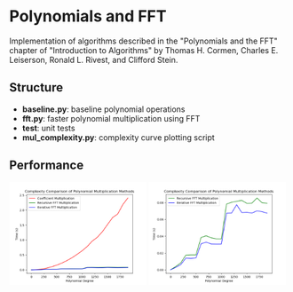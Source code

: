 # Polynomials and FFT

Implementation of algorithms described in the "Polynomials and the FFT" chapter of "Introduction to Algorithms" by
Thomas H. Cormen, Charles E. Leiserson, Ronald L. Rivest, and Clifford Stein.

## Structure
- **baseline.py**: baseline polynomial operations
- **fft.py**: faster polynomial multiplication using FFT
- **test**: unit tests
- **mul_complexity.py**: complexity curve plotting script

## Performance

<p float="left">
    <img src="img/baselineVsFFT.png" width="49%">
    <img src="img/recVSiter.png" width="49%">
</p>